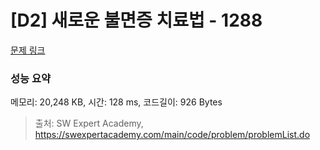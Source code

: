 # [D2] 새로운 불면증 치료법 - 1288 

[문제 링크](https://swexpertacademy.com/main/code/problem/problemDetail.do?contestProbId=AV18_yw6I9MCFAZN) 

### 성능 요약

메모리: 20,248 KB, 시간: 128 ms, 코드길이: 926 Bytes



> 출처: SW Expert Academy, https://swexpertacademy.com/main/code/problem/problemList.do